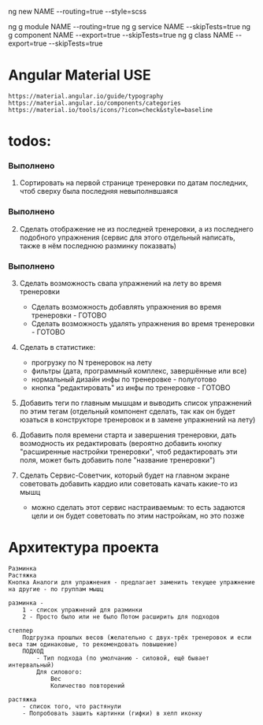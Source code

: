 ng new NAME --routing=true --style=scss

ng g module NAME --routing=true
ng g service NAME --skipTests=true
ng g component NAME --export=true --skipTests=true
ng g class NAME --export=true --skipTests=true


# Angular Material USE
	https://material.angular.io/guide/typography
	https://material.angular.io/components/categories
	https://material.io/tools/icons/?icon=check&style=baseline



# todos:

### Выполнено
1. Сортировать на первой странице тренеровки по датам последних, чтоб сверху была последняя невыполнвшаяся

### Выполнено
2. Сделать отображение не из последней тренеровки, а из последнего подобного упражнения (сервис для этого отдельный написать, также в нём последнюю разминку показвать)

### Выполнено
3. Сделать возможность свапа упражнений на лету во время тренеровки
	- Сделать возможность добавлять упражнения во время тренеровки - ГОТОВО
	- Сделать возможность удалять упражнения во время тренеровки - ГОТОВО

4. Сделать в статистике:
	- прогрузку по N тренеровок на лету
	- фильтры (дата, программный комплекс, завершённые или все)
	- нормальный дизайн инфы по тренеровке - полуготово
	- кнопка "редактировать" из инфы по тренеровке - ГОТОВО

5. Добавить теги по главным мышцам и выводить список упражнений по этим тегам (отдельный компонент сделать, так как он будет юзаться в конструкторе тренеровок и в замене упражнений на лету)

6. Добавить поля времени старта и завершения тренеровки, дать возмодность их редактировать (вероятно добавить кнопку "расширенные настройки тренеровки", чтоб редактировать эти поля, может быть добавить поле "название тренеровки")

7. Сделать Сервис-Советчик, который будет на главном экране советовать добавить кардио или советовать качать какие-то из мышц
	- можно сделать этот сервис настраиваемым: то есть задаются цели и он будет советовать по этим настройкам, но это позже


# Архитектура проекта

	Разминка
	Растяжка
	Кнопка Аналоги для упражнения - предлагает заменить текущее упражнение на другие - по группам мышц

	разминка -
		1 - список упражнений для разминки
		2 - Просто было или не было Потом расширить для подходов

	степпер
		Подгрузка прошлых весов (желательно с двух-трёх тренеровок и если веса там одинаковые, то рекомендовать повышение)
		ПОДХОД
			- Тип подхода (по умолчанию - силовой, ещё бывает интервальный)
			Для силового:
				Вес
				Количество повторений

	растяжка
		- список того, что растянули
		- Попробовать зашить картинки (гифки) в хелп иконку
